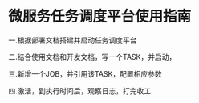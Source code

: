 微服务任务调度平台使用指南
===

一.根据部署文档搭建并启动任务调度平台

二.结合使用文档和开发文档，写一个TASK，并启动，

三.新增一个JOB，并引用该TASK，配置相应参数

四.激活，到执行时间后，观察日志，打完收工

